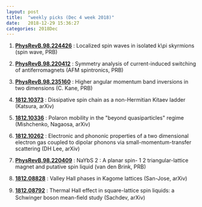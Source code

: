 ```yaml
---
layout: post
title:  "weekly picks (Dec 4 week 2018)"
date:   2018-12-29 15:36:27
categories: 2018Dec
---
```



1. **[PhysRevB.98.224426](https://journals.aps.org/prb/abstract/10.1103/PhysRevB.98.224426)** : Localized spin waves in isolated k\pi skyrmions (spin wave, PRB)
				     
1. **[PhysRevB.98.220412](https://journals.aps.org/prb/abstract/10.1103/PhysRevB.98.220412)** : Symmetry analysis of current-induced switching of antiferromagnets (AFM spintronics, PRB)


1. **[PhysRevB.98.235160](https://journals.aps.org/prb/abstract/10.1103/PhysRevB.98.235160)** : Higher angular momentum band inversions in two dimensions (C. Kane, PRB)


1. **[1812.10373](https://arxiv.org/abs/1812.10373)** : Dissipative spin chain as a non-Hermitian Kitaev ladder (Katsura, arXiv)

1. **[1812.10336](https://arxiv.org/abs/1812.10336)** : Polaron mobility in the "beyond quasiparticles" regime (Mishchenko, Nagaosa, arXiv)

1. **[1812.10262](https://arxiv.org/abs/1812.10262)** : Electronic and phononic properties of a two dimensional electron gas coupled to dipolar phonons via small-momentum-transfer scattering (DH Lee, arXiv)


1. **[PhysRevB.98.220409](https://journals.aps.org/prb/abstract/10.1103/PhysRevB.98.220409)** : NaYbS 2 : A planar spin- 1 2 triangular-lattice magnet and putative spin liquid (van den Brink, PRB)

1. **[1812.08828](https://arxiv.org/abs/1812.08828)** : Valley Hall phases in Kagome lattices (San-Jose, arXiv)
				

1. **[1812.08792](https://arxiv.org/abs/1812.08792)** : Thermal Hall eﬀect in square-lattice spin liquids: a Schwinger boson mean-ﬁeld study (Sachdev, arXiv)

 
